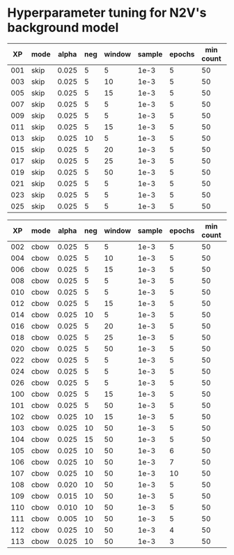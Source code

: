 # Hyperparameter tuning for N2V's background model

| XP | mode | alpha | neg | window | sample | epochs | min count | size | MEN |
| --- | --- | --- | --- | --- | --- | --- | --- | --- | --- |
| 001 | skip | 0.025 | 5 | 5 | 1e-3 | 5 | 50 | 400 | 0.75 |
| 003 | skip | 0.025 | 5 | 10 | 1e-3 | 5 | 50 | 400 | 0.75 |
| 005 | skip | 0.025 | 5 | 15 | 1e-3 | 5 | 50 | 400 | 0.75 |
| 007 | skip | 0.025 | 5 | 5 | 1e-3 | 5 | 50 | 500 | 0.75 |
| 009 | skip | 0.025 | 5 | 5 | 1e-3 | 5 | 50 | 300 | 0.74 |
| 011 | skip | 0.025 | 5 | 15 | 1e-3 | 5 | 50 | 50 | 0.68 |
| 013 | skip | 0.025 | 10 | 5 | 1e-3 | 5 | 50 | 400 | 0.74 |
| 015 | skip | 0.025 | 5 | 20 | 1e-3 | 5 | 50 | 400 | 0.74 |
| 017 | skip | 0.025 | 5 | 25 | 1e-3 | 5 | 50 | 400 | 0.74 |
| 019 | skip | 0.025 | 5 | 50 | 1e-3 | 5 | 50 | 400 | 0.74 |
| 021 | skip | 0.025 | 5 | 5 | 1e-3 | 5 | 50 | 600 | 0.75 |
| 023 | skip | 0.025 | 5 | 5 | 1e-3 | 5 | 50 | 700 | 0.76 |
| 025 | skip | 0.025 | 5 | 5 | 1e-3 | 5 | 50 | 1000 | 0.76 |

| XP | mode | alpha | neg | window | sample | epochs | min count | size | MEN |
| --- | --- | --- | --- | --- | --- | --- | --- | --- | --- |
| 002 | cbow | 0.025 | 5 | 5 | 1e-3 | 5 | 50 | 400 | 0.70 |
| 004 | cbow | 0.025 | 5 | 10 | 1e-3 | 5 | 50 | 400 | 0.72 |
| 006 | cbow | 0.025 | 5 | 15 | 1e-3 | 5 | 50 | 400 | 0.73 |
| 008 | cbow | 0.025 | 5 | 5 | 1e-3 | 5 | 50 | 500 | 0.71 |
| 010 | cbow | 0.025 | 5 | 5 | 1e-3 | 5 | 50 | 300 | 0.70 |
| 012 | cbow | 0.025 | 5 | 15 | 1e-3 | 5 | 50 | 50 | 0.67 |
| 014 | cbow | 0.025 | 10 | 5 | 1e-3 | 5 | 50 | 400 | 0.71 |
| 016 | cbow | 0.025 | 5 | 20 | 1e-3 | 5 | 50 | 400 | 0.74 |
| 018 | cbow | 0.025 | 5 | 25 | 1e-3 | 5 | 50 | 400 | 0.74 |
| 020 | cbow | 0.025 | 5 | 50 | 1e-3 | 5 | 50 | 400 | 0.74 |
| 022 | cbow | 0.025 | 5 | 5 | 1e-3 | 5 | 50 | 600 | 0.71 |
| 024 | cbow | 0.025 | 5 | 5 | 1e-3 | 5 | 50 | 700 | 0.71 |
| 026 | cbow | 0.025 | 5 | 5 | 1e-3 | 5 | 50 | 1000 | 0.71 |
| 100 | cbow | 0.025 | 5 | 15 | 1e-3 | 5 | 50 | 1000 | 0.73 |
| 101 | cbow | 0.025 | 5 | 50 | 1e-3 | 5 | 50 | 1000 | 0.73 |
| 102 | cbow | 0.025 | 10 | 15 | 1e-3 | 5 | 50 | 1000 | 0.74 |
| 103 | cbow | 0.025 | 10 | 50 | 1e-3 | 5 | 50 | 1000 | 0.74 |
| 104 | cbow | 0.025 | 15 | 50 | 1e-3 | 5 | 50 | 1000 | 0.74 |
| 105 | cbow | 0.025 | 10 | 50 | 1e-3 | 6 | 50 | 1000 | 0.74 |
| 106 | cbow | 0.025 | 10 | 50 | 1e-3 | 7 | 50 | 1000 | 0.73 |
| 107 | cbow | 0.025 | 10 | 50 | 1e-3 | 10 | 50 | 1000 | 0.73 |
| 108 | cbow | 0.020 | 10 | 50 | 1e-3 | 5 | 50 | 1000 | 0.74 |
| 109 | cbow | 0.015 | 10 | 50 | 1e-3 | 5 | 50 | 1000 | 0.74 |
| 110 | cbow | 0.010 | 10 | 50 | 1e-3 | 5 | 50 | 1000 | 0.75 | X
| 111 | cbow | 0.005 | 10 | 50 | 1e-3 | 5 | 50 | 1000 | 0.75 |
| 112 | cbow | 0.025 | 10 | 50 | 1e-3 | 4 | 50 | 1000 | 0.74 |
| 113 | cbow | 0.025 | 10 | 50 | 1e-3 | 3 | 50 | 1000 | 0.74 |
